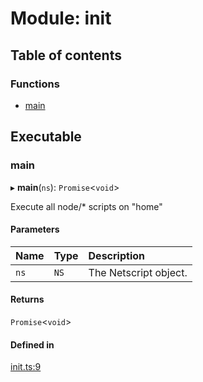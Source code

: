 # Module: init

## Table of contents

### Functions

- [main](../wiki/init#main)

## Executable

### main

▸ **main**(`ns`): `Promise`<`void`\>

Execute all node/* scripts on "home"

#### Parameters

| Name | Type | Description |
| :------ | :------ | :------ |
| `ns` | `NS` | The Netscript object. |

#### Returns

`Promise`<`void`\>

#### Defined in

[init.ts:9](https://github.com/vladzaharia/bitburner/blob/main/src/init.ts#L9)
